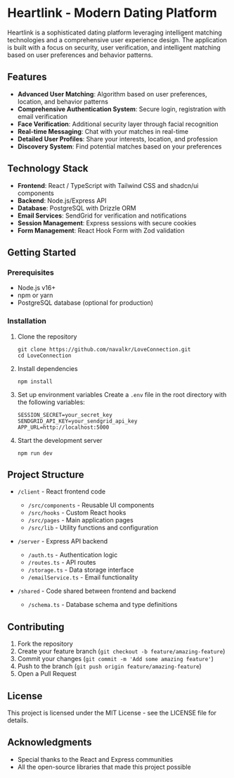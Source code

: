 # Heartlink - Modern Dating Platform

Heartlink is a sophisticated dating platform leveraging intelligent matching technologies and a comprehensive user experience design. The application is built with a focus on security, user verification, and intelligent matching based on user preferences and behavior patterns.

## Features

- **Advanced User Matching**: Algorithm based on user preferences, location, and behavior patterns
- **Comprehensive Authentication System**: Secure login, registration with email verification
- **Face Verification**: Additional security layer through facial recognition
- **Real-time Messaging**: Chat with your matches in real-time
- **Detailed User Profiles**: Share your interests, location, and profession
- **Discovery System**: Find potential matches based on your preferences

## Technology Stack

- **Frontend**: React / TypeScript with Tailwind CSS and shadcn/ui components
- **Backend**: Node.js/Express API
- **Database**: PostgreSQL with Drizzle ORM
- **Email Services**: SendGrid for verification and notifications
- **Session Management**: Express sessions with secure cookies
- **Form Management**: React Hook Form with Zod validation

## Getting Started

### Prerequisites

- Node.js v16+
- npm or yarn
- PostgreSQL database (optional for production)

### Installation

1. Clone the repository
   ```
   git clone https://github.com/navalkr/LoveConnection.git
   cd LoveConnection
   ```

2. Install dependencies
   ```
   npm install
   ```

3. Set up environment variables
   Create a `.env` file in the root directory with the following variables:
   ```
   SESSION_SECRET=your_secret_key
   SENDGRID_API_KEY=your_sendgrid_api_key
   APP_URL=http://localhost:5000
   ```

4. Start the development server
   ```
   npm run dev
   ```

## Project Structure

- `/client` - React frontend code
  - `/src/components` - Reusable UI components
  - `/src/hooks` - Custom React hooks
  - `/src/pages` - Main application pages
  - `/src/lib` - Utility functions and configuration

- `/server` - Express API backend
  - `/auth.ts` - Authentication logic
  - `/routes.ts` - API routes
  - `/storage.ts` - Data storage interface
  - `/emailService.ts` - Email functionality

- `/shared` - Code shared between frontend and backend
  - `/schema.ts` - Database schema and type definitions

## Contributing

1. Fork the repository
2. Create your feature branch (`git checkout -b feature/amazing-feature`)
3. Commit your changes (`git commit -m 'Add some amazing feature'`)
4. Push to the branch (`git push origin feature/amazing-feature`)
5. Open a Pull Request

## License

This project is licensed under the MIT License - see the LICENSE file for details.

## Acknowledgments

- Special thanks to the React and Express communities
- All the open-source libraries that made this project possible